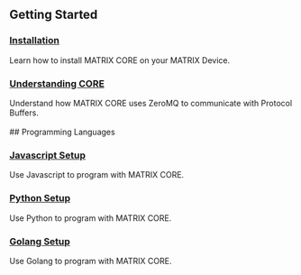 ## Getting Started

<h3 style="padding-top:0"><a href="core-installation">Installation</a></h3>
Learn how to install MATRIX CORE on your MATRIX Device.

<h3 style="padding-top:0"><a href="understanding-core">Understanding CORE</a></h3>
Understand how MATRIX CORE uses ZeroMQ to communicate with Protocol Buffers.
<br/><br/>
## Programming Languages

<h3 style="padding-top:0"> <a href="javascript-installation">Javascript Setup</a></h3>
Use Javascript to program with MATRIX CORE.

<h3 style="padding-top:0"><a href="python-installation">Python Setup</a></h3>
Use Python to program with MATRIX CORE.

<h3 style="padding-top:0"><a href="golang-installation">Golang Setup</a></h3>
Use Golang to program with MATRIX CORE.